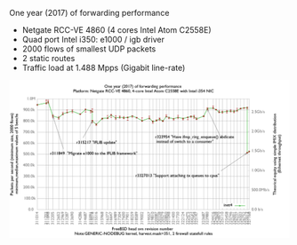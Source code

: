 One year (2017) of forwarding performance
  - Netgate RCC-VE 4860 (4 cores Intel Atom C2558E)
  - Quad port Intel i350: e1000 / igb driver
  - 2000 flows of smallest UDP packets
  - 2 static routes
  - Traffic load at 1.488 Mpps (Gigabit line-rate)

![One year (2017) of forwarding performance with 4 cores Atom and igb](graph.png)
